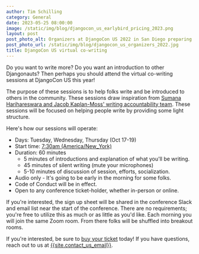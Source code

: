 ```yaml
---
author: Tim Schilling
category: General
date: 2023-05-25 08:00:00
image: /static/img/blog/djangocon_us_earlybird_pricing_2023.png
layout: post
post_photo_alt: Organizers at DjangoCon US 2022 in San Diego preparing before the conference. But it looks like they could be co-writing!
post_photo_url: /static/img/blog/djangocon_us_organizers_2022.jpg
title: DjangoCon US virtual co-writing
---
```


Do you want to write more? Do you want an introduction to other Djangonauts? Then perhaps you should attend the virtual co-writing sessions at DjangoCon US this year!

The purpose of these sessions is to help folks write and be introduced to others in the community. These sessions draw inspiration from [Sumana Harihareswara and Jacob Kaplan-Moss' writing accountability team](https://jacobian.org/2021/mar/9/coworking-to-write-more/). These sessions will be focused on helping people write by providing some light structure.

Here's how our sessions will operate:

- Days: Tuesday, Wednesday, Thursday (Oct 17-19)
- Start time: [7:30am (America/New_York)](https://time.is/0730_17_Oct_2023_in_Durham)
- Duration: 60 minutes
  - 5 minutes of introductions and explanation of what you'll be writing.
  - 45 minutes of silent writing (mute your microphones)
  - 5-10 minutes of discussion of session, efforts, socialization.
- Audio only - It's going to be early in the morning for some folks.
- Code of Conduct will be in effect.
- Open to any conference ticket-holder, whether in-person or online.

If you're interested, the sign up sheet will be shared in the conference Slack and email list near the start of the conference. There are no requirements; you're free to utilize this as much or as little as you'd like. Each morning you will join the same Zoom room. From there folks will be shuffled into breakout rooms.

If you're interested, be sure to [buy your ticket]({{site.ticket_link}}) today! If you have questions, reach out to us at [{{site.contact_us_email}}](mailto:{{site.contact_us_email}}).
